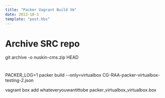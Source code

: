 ```yaml
---
title: "Packer Vagrant Build Vm"
date: 2013-10-3
template: "post.hbs"
---
```


# Archive SRC repo
git archive -o nuskin-cms.zip HEAD
#
PACKER_LOG=1 packer build --only=virtualbox CG-RAA-packer-virtualbox-testing-2.json

vagrant box add whateveryouwantittobe packer_virtualbox_virtualbox.box